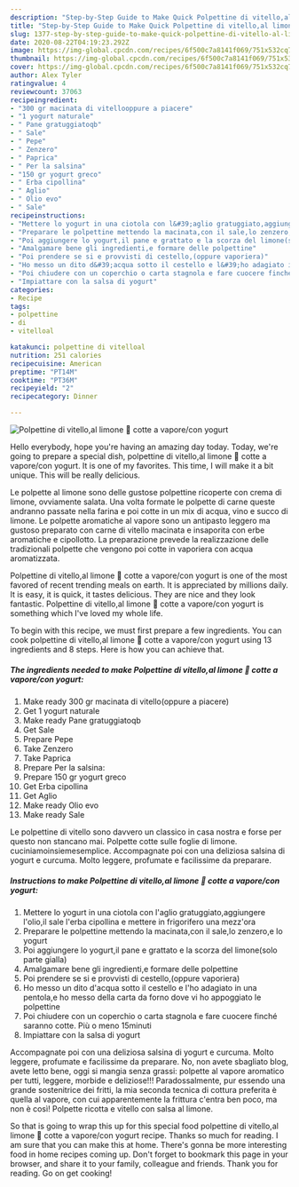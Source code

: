 ```yaml
---
description: "Step-by-Step Guide to Make Quick Polpettine di vitello,al limone 🍋 cotte a vapore/con yogurt"
title: "Step-by-Step Guide to Make Quick Polpettine di vitello,al limone 🍋 cotte a vapore/con yogurt"
slug: 1377-step-by-step-guide-to-make-quick-polpettine-di-vitello-al-limone-cotte-a-vapore-con-yogurt
date: 2020-08-22T04:19:23.292Z
image: https://img-global.cpcdn.com/recipes/6f500c7a8141f069/751x532cq70/polpettine-di-vitelloal-limone-🍋-cotte-a-vaporecon-yogurt-recipe-main-photo.jpg
thumbnail: https://img-global.cpcdn.com/recipes/6f500c7a8141f069/751x532cq70/polpettine-di-vitelloal-limone-🍋-cotte-a-vaporecon-yogurt-recipe-main-photo.jpg
cover: https://img-global.cpcdn.com/recipes/6f500c7a8141f069/751x532cq70/polpettine-di-vitelloal-limone-🍋-cotte-a-vaporecon-yogurt-recipe-main-photo.jpg
author: Alex Tyler
ratingvalue: 4
reviewcount: 37063
recipeingredient:
- "300 gr macinata di vitellooppure a piacere"
- "1 yogurt naturale"
- " Pane gratuggiatoqb"
- " Sale"
- " Pepe"
- " Zenzero"
- " Paprica"
- " Per la salsina"
- "150 gr yogurt greco"
- " Erba cipollina"
- " Aglio"
- " Olio evo"
- " Sale"
recipeinstructions:
- "Mettere lo yogurt in una ciotola con l&#39;aglio gratuggiato,aggiungere l&#39;olio,il sale l&#39;erba cipollina e mettere in frigorifero una mezz&#39;ora"
- "Preparare le polpettine mettendo la macinata,con il sale,lo zenzero,e lo yogurt"
- "Poi aggiungere lo yogurt,il pane e grattato e la scorza del limone(solo parte gialla)"
- "Amalgamare bene gli ingredienti,e formare delle polpettine"
- "Poi prendere se si e provvisti di cestello,(oppure vaporiera)"
- "Ho messo un dito d&#39;acqua sotto il cestello e l&#39;ho adagiato in una pentola,e ho messo della carta da forno dove vi ho appoggiato le polpettine"
- "Poi chiudere con un coperchio o carta stagnola e fare cuocere finché saranno cotte. Più o meno 15minuti"
- "Impiattare con la salsa di yogurt"
categories:
- Recipe
tags:
- polpettine
- di
- vitelloal

katakunci: polpettine di vitelloal 
nutrition: 251 calories
recipecuisine: American
preptime: "PT14M"
cooktime: "PT36M"
recipeyield: "2"
recipecategory: Dinner

---
```



![Polpettine di vitello,al limone 🍋 cotte a vapore/con yogurt](https://img-global.cpcdn.com/recipes/6f500c7a8141f069/751x532cq70/polpettine-di-vitelloal-limone-🍋-cotte-a-vaporecon-yogurt-recipe-main-photo.jpg)

Hello everybody, hope you're having an amazing day today. Today, we're going to prepare a special dish, polpettine di vitello,al limone 🍋 cotte a vapore/con yogurt. It is one of my favorites. This time, I will make it a bit unique. This will be really delicious.

Le polpette al limone sono delle gustose polpettine ricoperte con crema di limone, ovviamente salata. Una volta formate le polpette di carne queste andranno passate nella farina e poi cotte in un mix di acqua, vino e succo di limone. Le polpette aromatiche al vapore sono un antipasto leggero ma gustoso preparato con carne di vitello macinata e insaporita con erbe aromatiche e cipollotto. La preparazione prevede la realizzazione delle tradizionali polpette che vengono poi cotte in vaporiera con acqua aromatizzata.

Polpettine di vitello,al limone 🍋 cotte a vapore/con yogurt is one of the most favored of recent trending meals on earth. It is appreciated by millions daily. It is easy, it is quick, it tastes delicious. They are nice and they look fantastic. Polpettine di vitello,al limone 🍋 cotte a vapore/con yogurt is something which I've loved my whole life.


To begin with this recipe, we must first prepare a few ingredients. You can cook polpettine di vitello,al limone 🍋 cotte a vapore/con yogurt using 13 ingredients and 8 steps. Here is how you can achieve that.

<!--inarticleads1-->

##### The ingredients needed to make Polpettine di vitello,al limone 🍋 cotte a vapore/con yogurt:

1. Make ready 300 gr macinata di vitello(oppure a piacere)
1. Get 1 yogurt naturale
1. Make ready  Pane gratuggiatoqb
1. Get  Sale
1. Prepare  Pepe
1. Take  Zenzero
1. Take  Paprica
1. Prepare  Per la salsina:
1. Prepare 150 gr yogurt greco
1. Get  Erba cipollina
1. Get  Aglio
1. Make ready  Olio evo
1. Make ready  Sale


Le polpettine di vitello sono davvero un classico in casa nostra e forse per questo non stancano mai. Polpette cotte sulle foglie di limone. cuciniamoinsiemesemplice. Accompagnate poi con una deliziosa salsina di yogurt e curcuma. Molto leggere, profumate e facilissime da preparare. 

<!--inarticleads2-->

##### Instructions to make Polpettine di vitello,al limone 🍋 cotte a vapore/con yogurt:

1. Mettere lo yogurt in una ciotola con l&#39;aglio gratuggiato,aggiungere l&#39;olio,il sale l&#39;erba cipollina e mettere in frigorifero una mezz&#39;ora
1. Preparare le polpettine mettendo la macinata,con il sale,lo zenzero,e lo yogurt
1. Poi aggiungere lo yogurt,il pane e grattato e la scorza del limone(solo parte gialla)
1. Amalgamare bene gli ingredienti,e formare delle polpettine
1. Poi prendere se si e provvisti di cestello,(oppure vaporiera)
1. Ho messo un dito d&#39;acqua sotto il cestello e l&#39;ho adagiato in una pentola,e ho messo della carta da forno dove vi ho appoggiato le polpettine
1. Poi chiudere con un coperchio o carta stagnola e fare cuocere finché saranno cotte. Più o meno 15minuti
1. Impiattare con la salsa di yogurt


Accompagnate poi con una deliziosa salsina di yogurt e curcuma. Molto leggere, profumate e facilissime da preparare. No, non avete sbagliato blog, avete letto bene, oggi si mangia senza grassi: polpette al vapore aromatico per tutti, leggere, morbide e deliziose!!! Paradossalmente, pur essendo una grande sostenitrice dei fritti, la mia seconda tecnica di cottura preferita è quella al vapore, con cui apparentemente la frittura c&#39;entra ben poco, ma non è così! Polpette ricotta e vitello con salsa al limone. 

So that is going to wrap this up for this special food polpettine di vitello,al limone 🍋 cotte a vapore/con yogurt recipe. Thanks so much for reading. I am sure that you can make this at home. There's gonna be more interesting food in home recipes coming up. Don't forget to bookmark this page in your browser, and share it to your family, colleague and friends. Thank you for reading. Go on get cooking!
